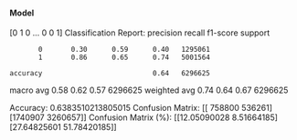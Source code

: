 #### Model
[0 1 0 ... 0 0 1]
Classification Report:
              precision    recall  f1-score   support

           0       0.30      0.59      0.40   1295061
           1       0.86      0.65      0.74   5001564

    accuracy                           0.64   6296625
   macro avg       0.58      0.62      0.57   6296625
weighted avg       0.74      0.64      0.67   6296625

Accuracy: 0.6383510213805015
Confusion Matrix:
[[ 758800  536261]
 [1740907 3260657]]
Confusion Matrix (%):
[[12.05090028  8.51664185]
 [27.64825601 51.78420185]]
